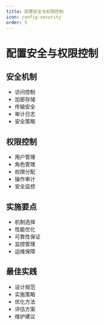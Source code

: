 ```yaml
---
title: 配置安全与权限控制
icon: config-security
order: 5
---
```


# 配置安全与权限控制

## 安全机制
- 访问控制
- 加密存储
- 传输安全
- 审计日志
- 安全策略

## 权限控制
- 用户管理
- 角色管理
- 权限分配
- 操作审计
- 安全监控

## 实施要点
- 机制选择
- 性能优化
- 可靠性保证
- 监控管理
- 运维保障

## 最佳实践
- 设计规范
- 实施策略
- 优化方法
- 评估方案
- 维护建议
